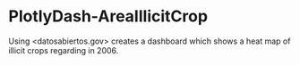 # PlotlyDash-AreaIllicitCrop
Using &lt;datosabiertos.gov> creates a dashboard which shows a heat map of illicit crops regarding in 2006. 
